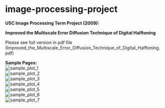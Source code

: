 # image-processing-project

**USC Image Processing Term Project (2009):**  
  
**Improved the Multiscale Error Diffusion Technique of Digital Halftoning**  
  
Please see full version in pdf file (Improved_the_Multiscale_Error_Diffusion_Technique_of_Digital_Halftoning.pdf)  
  
**Sample Pages:**  
![sample_plot_1](./assets/sample_plot_1.png)  
![sample_plot_2](./assets/sample_plot_2.png)  
![sample_plot_3](./assets/sample_plot_3.png)  
![sample_plot_4](./assets/sample_plot_4.png)  
![sample_plot_5](./assets/sample_plot_5.png)  
![sample_plot_6](./assets/sample_plot_6.png)  
![sample_plot_7](./assets/sample_plot_7.png)  

